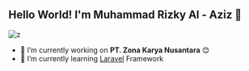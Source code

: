 ## Hello World! I'm Muhammad Rizky Al - Aziz 👋
![z](https://media0.giphy.com/media/v1.Y2lkPTc5MGI3NjExNXp4enNyMDFxdmx1MTQxNHJtNnZqZzMzZmhjMnJ4ejg5ZjZ0cHRnbCZlcD12MV9pbnRlcm5hbF9naWZfYnlfaWQmY3Q9Zw/VEzYdo930nTiTuVeMU/giphy.gif)
<!--
**rizkyalaziz/rizkyalaziz** is a ✨ _special_ ✨ repository because its `README.md` (this file) appears on your GitHub profile.

Here are some ideas to get you started:

- 🔭 I’m currently working on ...
- 🌱 I’m currently learning ...
- 👯 I’m looking to collaborate on ...
- 🤔 I’m looking for help with ...
- 💬 Ask me about ...
- 📫 How to reach me: ...
- 😄 Pronouns: ...
- ⚡ Fun fact: ...
-->
- 🔭 I’m currently working on **PT. Zona Karya Nusantara** 😊
- 🌱 I’m currently learning [Laravel](https://laravel.com) Framework

